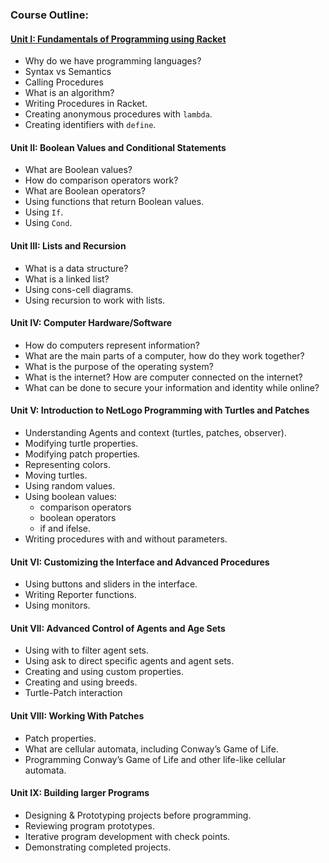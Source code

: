 ### Course Outline:
#### [Unit I: Fundamentals of Programming using Racket](units/unit00_fund-prog.md)
- Why do we have programming languages?
- Syntax vs Semantics
- Calling Procedures
- What is an algorithm?
- Writing Procedures in Racket.
- Creating anonymous procedures with `lambda`.
- Creating identifiers with `define`.

#### Unit II: Boolean Values and Conditional Statements
- What are Boolean values?
- How do comparison operators work?
- What are Boolean operators?
- Using functions that return Boolean values.
- Using `If`.
- Using `Cond`.

#### Unit III: Lists and Recursion
- What is a data structure?
- What is a linked list?
- Using cons-cell diagrams.
- Using recursion to work with lists.


#### Unit IV: Computer Hardware/Software
- How do computers represent information?
- What are the main parts of a computer, how do they work together?
- What is the purpose of the operating system?
- What is the internet? How are computer connected on the internet?
- What can be done to secure your information and identity while online?

#### Unit V: Introduction to NetLogo Programming with Turtles and Patches
- Understanding Agents and context (turtles, patches, observer).
- Modifying turtle properties.
- Modifying patch properties.
- Representing colors.
- Moving turtles.
- Using random values.
- Using boolean values:
  - comparison operators
  - boolean operators
  - if and ifelse.
- Writing procedures with and without parameters.

#### Unit VI: Customizing the Interface and Advanced Procedures
- Using buttons and sliders in the interface.
- Writing Reporter functions.
- Using monitors.

#### Unit VII: Advanced Control of Agents and Age Sets
- Using with to filter agent sets.
- Using ask to direct specific agents and agent sets.
- Creating and using custom properties.
- Creating and using breeds.
- Turtle-Patch interaction

#### Unit VIII: Working With Patches
- Patch properties.
- What are cellular automata, including Conway’s Game of Life.
- Programming Conway’s Game of Life and other life-like cellular automata.

#### Unit IX: Building larger Programs
- Designing & Prototyping projects before programming.
- Reviewing program prototypes.
- Iterative program development with check points.
- Demonstrating completed projects.
